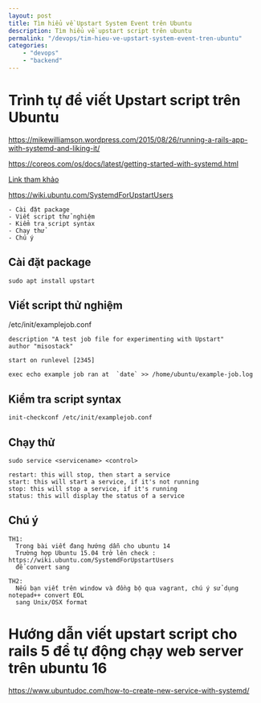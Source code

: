 ```yaml
---
layout: post
title: Tìm hiểu về Upstart System Event trên Ubuntu
description: Tìm hiểu về upstart script trên ubuntu
permalink: "/devops/tim-hieu-ve-upstart-system-event-tren-ubuntu"
categories:     
    - "devops"
    - "backend"
---
```


# Trình tự để viết Upstart script trên Ubuntu

https://mikewilliamson.wordpress.com/2015/08/26/running-a-rails-app-with-systemd-and-liking-it/

https://coreos.com/os/docs/latest/getting-started-with-systemd.html

[Link tham khảo](https://www.digitalocean.com/community/tutorials/the-upstart-event-system-what-it-is-and-how-to-use-it)

https://wiki.ubuntu.com/SystemdForUpstartUsers

```
- Cài đặt package
- Viết script thử nghiệm
- Kiểm tra script syntax
- Chạy thử
- Chú ý
```

## Cài đặt package

```
sudo apt install upstart
```

## Viết script thử nghiệm

/etc/init/examplejob.conf

```
description "A test job file for experimenting with Upstart"
author "misostack"

start on runlevel [2345]

exec echo example job ran at  `date` >> /home/ubuntu/example-job.log
```

## Kiểm tra script syntax

```
init-checkconf /etc/init/examplejob.conf
```

## Chạy thử

```
sudo service <servicename> <control>

restart: this will stop, then start a service
start: this will start a service, if it's not running
stop: this will stop a service, if it's running
status: this will display the status of a service
```

## Chú ý

```
TH1:
  Trong bài viết đang hướng dẫn cho ubuntu 14
  Trường hợp Ubuntu 15.04 trở lên check : https://wiki.ubuntu.com/SystemdForUpstartUsers
  để convert sang

TH2:
  Nếu bạn viết trên window và đồng bộ qua vagrant, chú ý sử dụng notepad++ convert EOL
  sang Unix/OSX format
```

# Hướng dẫn viết upstart script cho rails 5 để tự động chạy web server trên ubuntu 16

https://www.ubuntudoc.com/how-to-create-new-service-with-systemd/

```

```